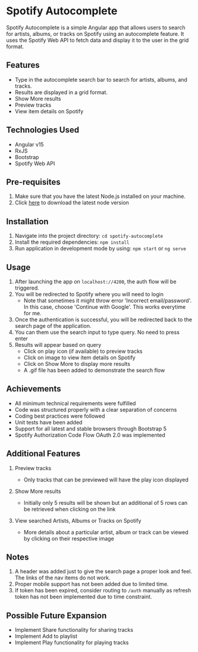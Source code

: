 # Spotify Autocomplete
Spotify Autocomplete is a simple Angular app that allows users to search for artists, albums, or tracks on Spotify using an autocomplete feature.
It uses the Spotify Web API to fetch data and display it to the user in the grid format.

## Features
- Type in the autocomplete search bar to search for artists, albums, and tracks.
- Results are displayed in a grid format.
- Show More results
- Preview tracks
- View item details on Spotify

## Technologies Used
- Angular v15
- RxJS
- Bootstrap
- Spotify Web API

## Pre-requisites
1. Make sure that you have the latest Node.js installed on your machine.
2. Click [here](https://nodejs.org/en/download/) to download the latest node version

## Installation
1. Navigate into the project directory: `cd spotify-autocomplete`
2. Install the required dependencies: `npm install`
3. Run application in development mode by using: `npm start` or `ng serve`

## Usage
1. After launching the app on `localhost://4200`, the auth flow will be triggered.
2. You will be redirected to Spotify where you will need to login
    - Note that sometimes it might throw error 'Incorrect email/password'. In this case, choose 'Continue with Google'. This works everytime for me.
3. Once the authentication is successful, you will be redirected back to the search page of the application.
4. You can them use the search input to type query. No need to press enter
5. Results will appear based on query
    - Click on play icon (if available) to preview tracks
    - Click on image to view item details on Spotify
    - Click on Show More to display more results
    - A .gif file has been added to demonstrate the search flow

## Achievements
- All minimum technical requirements were fulfilled
- Code was structured properly with a clear separation of concerns
- Coding best practices were followed
- Unit tests have been added
- Support for all latest and stable browsers through Bootstrap 5
- Spotify Authorization Code Flow OAuth 2.0 was implemented

## Additional Features
1. Preview tracks
    - Only tracks that can be previewed will have the play icon displayed

2. Show More results
    - Initially only 5 results will be shown but an additional of 5 rows can be retrieved when clicking on the link

3. View searched Artists, Albums or Tracks on Spotify
    - More details about a particular artist, album or track can be viewed by clicking on their respective image

## Notes
1. A header was added just to give the search page a proper look and feel. The links of the nav items do not work.
2. Proper mobile support has not been added due to limited time.
3. If token has been expired, consider routing to `/auth` manually as refresh token has not been implemented due to time constraint.


## Possible Future Expansion
- Implement Share functionality for sharing tracks
- Implement Add to playlist
- Implement Play functionality for playing tracks

